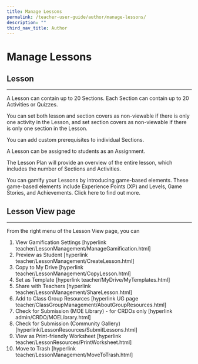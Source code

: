 ```yaml
---
title: Manage Lessons
permalink: /teacher-user-guide/author/manage-lessons/
description: ""
third_nav_title: Author
---
```

<h1 id="manage-lessons">Manage Lessons</h1>
<h2 id="-lesson-"><strong>Lesson</strong></h2>
<hr>
<p>A Lesson can contain up to 20 Sections. Each Section can contain up to 20 Activities or Quizzes. </p>
<p>You can set both lesson and section covers as non-viewable if there is only one activity in the Lesson, and set section covers as non-viewable if there is only one section in the Lesson. </p>
<p>You can add custom prerequisites to individual Sections.</p>
<p>A Lesson can be assigned to students as an Assignment.</p>
<p>The Lesson Plan will provide an overview of the entire lesson, which includes the number of Sections and Activities.</p>
<p>You can gamify your Lessons by introducing game-based elements. These game-based elements include Experience Points (XP) and Levels, Game Stories, and Achievements. Click here to find out more.</p>
<h2 id="lesson-view-page">Lesson View page</h2>
<hr>
<p>From the right menu of the Lesson View page, you can </p>
<ol>
<li>View Gamification Settings [hyperlink teacher/LessonManagement/ManageGamification.html]</li>
<li>Preview as Student [hyperlink teacher/LessonManagement/CreateLesson.html]</li>
<li>Copy to My Drive [hyperlink teacher/LessonManagement/CopyLesson.html]</li>
<li>Set as Template [hyperlink teacher/MyDrive/MyTemplates.html]</li>
<li>Share with Teachers [hyperlink teacher/LessonManagement/ShareLesson.html]</li>
<li>Add to Class Group Resources [hyperlink UG page teacher/ClassGroupManagement/AboutGroupResources.html]</li>
<li>Check for Submission (MOE Library) - for CRDOs only [hyperlink admin/CRDO/MOELibrary.html]</li>
<li>Check for Submission (Community Gallery) [hyperlink/LessonResources/SubmitLessons.html]</li>
<li>View as Print-friendly Worksheet [hyperlink teacher/LessonResources/PrintWorksheet.html]</li>
<li>Move to Trash [hyperlink teacher/LessonManagement/MoveToTrash.html]</li>
</ol>